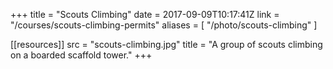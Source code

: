 +++
title = "Scouts Climbing"
date = 2017-09-09T10:17:41Z
link = "/courses/scouts-climbing-permits"
aliases = [
    "/photo/scouts-climbing"
]

[[resources]]
    src = "scouts-climbing.jpg"
    title = "A group of scouts climbing on a boarded scaffold tower."
+++
